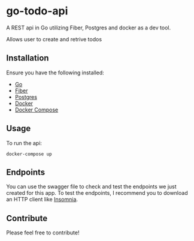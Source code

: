 # go-todo-api
A REST api in Go utilizing Fiber, Postgres and docker as a dev tool. 

Allows user to create and retrive todos

## Installation
Ensure you have the following installed:
* [Go](https://golang.org/doc/install)
* [Fiber](https://github.com/gofiber/fiber)
* [Postgres](https://www.postgresql.org/download/)
* [Docker](https://www.docker.com/)
* [Docker Compose](https://docs.docker.com/compose/install/)


## Usage
To run the api:
```
docker-compose up
```

## Endpoints 
You can use the swagger file to check and test the endpoints we just created for this app.
To test the endpoints, I recommend you to download an HTTP client like [Insomnia](https://insomnia.rest/).

## Contribute
Please feel free to contribute!
